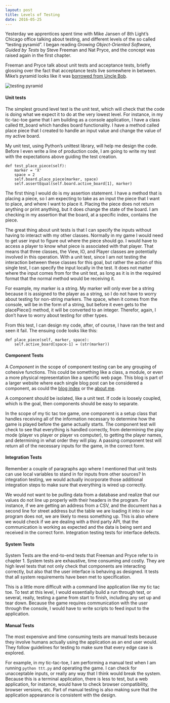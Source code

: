 ```yaml
---
layout: post
title: Levels of Testing
date: 2016-05-25
---
```


Yesterday we apprentices spent time with Mike Jansen of 8th Light’s Chicago office talking about testing, and different levels of the so called “testing pyramid”. I began reading *Growing Object-Oriented Software, Guided by Tests* by Steve Freeman and Nat Pryce, and the concept was raised again in the first chapter. 

Freeman and Pryce talk about unit tests and acceptance tests, briefly glossing over the fact that acceptance tests live somewhere in between. Mike’s pyramid looks like it was [borrowed from Uncle Bob](https://codingjourneyman.com/tag/uncle-bob/page/2/).

![testing pyramid](https://jfiaffe.files.wordpress.com/2014/09/tests-pyramid.png) 

#### Unit tests

The simplest ground level test is the unit test, which will check that the code is doing what we expect it to do at the very lowest level. For instance, in my tic-tac-toe game that I am building as a console application, I have a class called ttt_board which handles board functionality. I have a method called place piece that I created to handle an input value and change the value of my active board. 

My unit test, using Python’s unittest library, will help me design the code. Before I even write a line of production code, I am going to write my test with the expectations above guiding the test creation.

```
def test_place_piece(self):
    marker = 'X'
    space = 2
    self.board.place_piece(marker, space)
    self.assertEqual(self.board.active_board[1], marker)
```

The first thing I would do is my assertion statement. I have a method that is placing a piece, so I am expecting to take as an input the piece that I want to place, and where I want to place it. Placing the piece does not return anything or print anything, but it does change the state of the board. I am checking in my assertion that the board, at a specific index, contains the piece.

The great thing about unit tests is that I can specify the inputs without having to interact with my other classes. Normally in my game I would need to get user input to figure out where the piece should go. I would have to access a player to know what piece is associated with that player. That means that three classes, the View, IO, and Player classes are potentially involved in this operation. With a unit test, since I am not testing the interaction between these classes for this goal, but rather the action of this single test, I can specify the input locally in the test. It does not matter where the input comes from for the unit test, as long as it is in the required format that the normal method would be receiving it. 

For example, my marker is a string. My marker will only ever be a string because it is assigned to the player as a string, so I do not have to worry about testing for non-string markers. The space, when it comes from the console, will be in the form of a string, but before it even gets to the placePiece() method, it will be converted to an integer. Therefor, again, I don’t have to worry about testing for other types. 

From this test, I can design my code, after, of course, I have ran the test and seen it fail. The ensuing code looks like this:

```
def place_piece(self, marker, space):
    self.active_board[space-1] = (str(marker))
```

#### Component Tests

A *Component* in the scope of component testing can be any grouping of cohesive functions. This could be something like a class, a module, or even a more physical representation like a specific web page. This blog is part of a larger website where each single blog post can be considered a component, as could the [blog index](http://nicolecarpenter.github.io/blog/index.html) or the [about me](http://nicolecarpenter.github.io/blog/index.html). 

A component should be isolated, like a unit test. If code is loosely coupled, which is the goal, then components should be easy to separate. 

In the scope of my tic tac toe game, one component is a setup class that handles receiving all of the information necessary to determine how the game is played before the game actually starts. The component test will check to see that everything is handled correctly, from determining the play mode (player vs player or player vs computer), to getting the player names, and determining in what order they will play. A passing component test will return all of the necessary inputs for the game, in the correct form. 

#### Integration Tests

Remember a couple of paragraphs ago where I mentioned that unit tests can use local variables to stand in for inputs from other sources? In integration testing, we would actually incorporate those additional integration steps to make sure that everything is wired up correctly. 

We would not want to be pulling data from a database and realize that our values do not line up properly with their headers in the program. For instance, if we are getting an address from a CSV, and the document has a second line for street address but the table we are loading it into in our program does not, we are likely to mess something up. This is also where we would check if we are dealing with a third party API, that the communication is working as expected and the data is being sent and received in the correct form. Integration testing tests for interface defects.

#### System Tests

System Tests are the end-to-end tests that Freeman and Pryce refer to in chapter 1. System tests are exhaustive, time consuming and costly. They are high level tests that not only check that components are interacting correctly, but also that the user interface is behaving as designed. It tests that all system requirements have been met to specification.

This is a little more difficult with a command line application like my tic tac toe. To test at this level, I would essentially build a run through test, or several, really, testing a game from start to finish, including any set up and tear down. Because the game requires communication with the user through the console, I would have to write scripts to feed input to the application. 

#### Manual Tests

The most expensive and time consuming tests are manual tests because they involve humans actually using the application as an end user would. They follow guidelines for testing to make sure that every edge case is explored.

For example, in my tic-tac-toe, I am performing a manual test when I am running `python ttt.py` and operating the game. I can check for unacceptable inputs, or really any way that I think would break the system. Because this is a terminal application, there is less to test, but a web application, for instance, would have to check browser compatibility, browser versions, etc. Part of manual testing is also making sure that the application appearance is consistent with the design. 
